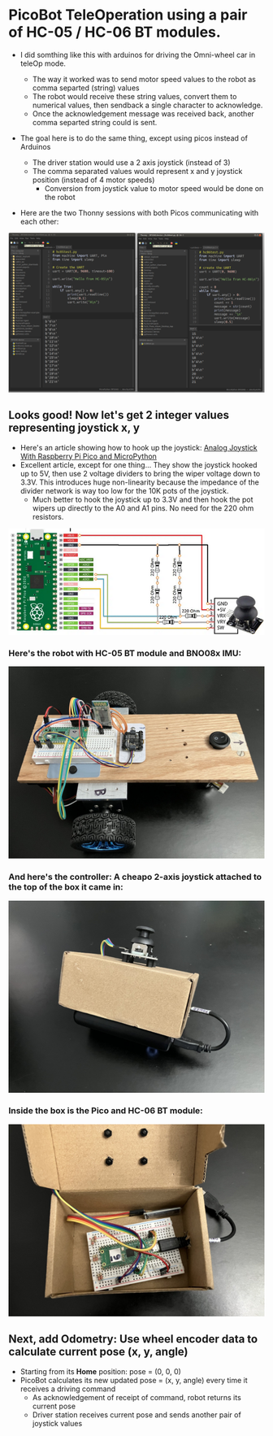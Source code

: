 # PicoBot TeleOperation using a pair of HC-05 / HC-06 BT modules.

* I did somthing like this with arduinos for driving the Omni-wheel car in teleOp mode.
    * The way it worked was to send motor speed values to the robot as comma separted (string) values
    * The robot would receive these string values, convert them to numerical values, then sendback a single character to acknowledge.
    * Once the acknowledgement message was received back, another comma separted string could is sent.

* The goal here is to do the same thing, except using picos instead of Arduinos
    * The driver station would use a 2 axis joystick (instead of 3)
    * The comma separated values would represent x and y joystick position (instead of 4 motor speeds)
        * Conversion from joystick value to motor speed would be done on the robot
* Here are the two Thonny sessions with both Picos communicating with each other:

![Two Thonny Sessions](imgs/thonny_sessions.png)

## Looks good! Now let's get 2 integer values representing joystick x, y

* Here's an article showing how to hook up the joystick: [Analog Joystick With Raspberry Pi Pico and MicroPython](https://peppe8o.com/analog-joystick-with-raspberry-pi-pico-and-micropython/)
* Excellent article, except for one thing... They show the joystick hooked up to 5V, then use 2 voltage dividers to bring the wiper voltage down to 3.3V. This introduces huge non-linearity because the impedance of the divider network is way too low for the 10K pots of the joystick.
    * Much better to hook the joystick up to 3.3V and then hook the pot wipers up directly to the A0 and A1 pins. No need for the 220 ohm resistors.

![Joystick wiring diagram](imgs/joystick-wiring-diagram.png)

### Here's the robot with HC-05 BT module and BNO08x IMU:

![Robot](imgs/picobot.jpg)

### And here's the controller: A cheapo 2-axis joystick attached to the top of the box it came in:

![Joystick Controller](imgs/controller.jpg)

### Inside the box is the Pico and HC-06 BT module:

![Inside Controller box](imgs/controller-open.jpg)

## Next, add Odometry: Use wheel encoder data to calculate current pose (x, y, angle)
* Starting from its **Home** position: pose = (0, 0, 0)
* PicoBot calculates its new updated pose = (x, y, angle) every time it receives a driving command
    * As acknowledgement of receipt of command, robot returns its current pose
    * Driver station receives current pose and sends another pair of joystick values
